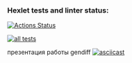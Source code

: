 ### Hexlet tests and linter status:
[![Actions Status](https://github.com/Barzabel/python-project-lvl2/workflows/hexlet-check/badge.svg)](https://github.com/Barzabel/python-project-lvl2/actions)

[![all tests](https://github.com/Barzabel/python-project-lvl2/workflows/all_tests.yml/badge.svg)](https://github.com/Barzabel/python-project-lvl2/actions)
 
презентация работы gendiff
[![asciicast](https://asciinema.org/a/440531.png )](https://asciinema.org/a/440531)
